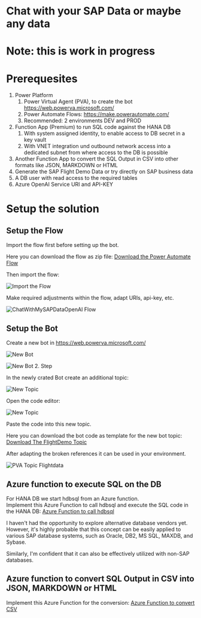 # Chat with your SAP Data or maybe any data

# Note: this is work in progress

# Prerequesites

1. Power Platform
    1. Power Virtual Agent (PVA), to create the bot https://web.powerva.microsoft.com/
    1. Power Automate Flows: https://make.powerautomate.com/
    1. Recommended: 2 environments DEV and PROD
1. Function App (Premium) to run SQL code against the HANA DB  
    1. With system assigned identity, to enable access to DB secret in a key vault
    1. With VNET integration und outbound network access into a dedicated subnet from where access to the DB is possible
1. Another Function App to convert the SQL Output in CSV into other formats like JSON, MARKDOWN or HTML
1. Generate the SAP Flight Demo Data or try directly on SAP business data
1. A DB user with read access to the required tables
1. Azure OpenAI Service URI and API-KEY


# Setup the solution

## Setup the Flow

Import the flow first before setting up the bot. <br>

Here you can download the flow as zip file: [Download the Power Automate Flow](flow/ChatWithMySAPDataOpenAI_Flow_Export_1_0_0_1.zip) <br>

Then import the flow: <br>

![Import the Flow](images/import-flow.jpg) <br>

Make required adjustments within the flow, adapt URIs, api-key, etc. <br>

![ChatWithMySAPDataOpenAI Flow](images/flow.jpg) <br>


## Setup the Bot

Create a new bot in https://web.powerva.microsoft.com/ <br>

![New Bot](images/pva-new-bot.jpg) <br>

![New Bot 2. Step](images/pva-new-bot2.jpg) <br> 

In the newly crated Bot create an additional topic: <br> 

![New Topic](images/pva-new-topic.jpg) <br> 

Open the code editor: <br> 

![New Topic](images/pva-new-topic.jpg) <br> 

Paste the code into this new topic.  <br> 

Here you can download the bot code as template for the new bot topic: [Download The FlightDemo Topic](pva/pva.yaml) <br>

After adapting the broken references it can be used in your environment. <br>

![PVA Topic Flightdata](images/pva.jpg) <br>




## Azure function to execute SQL on the DB

For HANA DB we start hdbsql from an Azure function. <br> 
Implement this Azure Function to call hdbsql and execute the SQL code in the HANA DB: [Azure Function to call hdbsql](https://github.com/mimergel/saphanasqlfunction) <br> 

I haven't had the opportunity to explore alternative database vendors yet. However, it's highly probable that this concept can be easily applied to various SAP database systems, such as Oracle, DB2, MS SQL, MAXDB, and Sybase. <br> 

Similarly, I'm confident that it can also be effectively utilized with non-SAP databases. <br> 


## Azure function to convert SQL Output in CSV into JSON, MARKDOWN or HTML

Implement this Azure Function for the conversion: [Azure Function to convert CSV](https://github.com/mimergel/sqloutputcsv_to_json_html_markdown) <br> 


